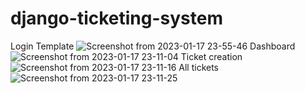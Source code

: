 # django-ticketing-system
Login Template
![Screenshot from 2023-01-17 23-55-46](https://user-images.githubusercontent.com/83509793/212980937-fac143eb-b4a4-45fd-b6c9-af9f5501fe40.png)
Dashboard 
![Screenshot from 2023-01-17 23-11-04](https://user-images.githubusercontent.com/83509793/212973653-b3d39e9a-31db-493e-aa72-e4ae80cc9e66.png)
Ticket creation 
![Screenshot from 2023-01-17 23-11-16](https://user-images.githubusercontent.com/83509793/212973974-e8a3fbf4-d1a9-4a4e-bb93-31d3d9c54d92.png)
All tickets
![Screenshot from 2023-01-17 23-11-25](https://user-images.githubusercontent.com/83509793/212973999-02fefd0b-8b98-4ccc-a87a-8d7695fee1ed.png)
